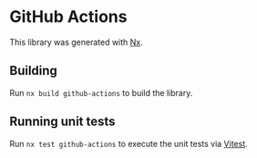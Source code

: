 # GitHub Actions

This library was generated with [Nx](https://nx.dev).

## Building

Run `nx build github-actions` to build the library.

## Running unit tests

Run `nx test github-actions` to execute the unit tests via [Vitest](https://vitest.dev/).
